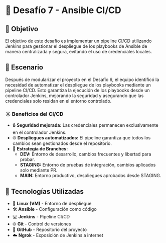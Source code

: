 # 🚀 Desafío 7 - Ansible CI/CD

## 🎯 Objetivo

El objetivo de este desafío es implementar un pipeline CI/CD utilizando Jenkins para gestionar el despliegue de los playbooks de Ansible de manera centralizada y segura, evitando el uso de credenciales locales.

## 📝 Escenario

Después de modularizar el proyecto en el Desafío 6, el equipo identificó la necesidad de automatizar el despliegue de los playbooks mediante un pipeline CI/CD. Esto garantiza la ejecución de los playbooks desde un controlador Jenkins, mejorando la seguridad y asegurando que las credenciales solo residan en el entorno controlado.

### ☀️ Beneficios del CI/CD

- 🔒 **Seguridad mejorada:** Las credenciales permanecen exclusivamente en el controlador Jenkins.
- 🌐 **Despliegues automatizados:** El pipeline garantiza que todos los cambios sean gestionados desde el repositorio.
- 📂 **Estrategia de Branches:**
  - **DEV:** Entorno de desarrollo, cambios frecuentes y libertad para probar.
  - **STAGING:** Entorno de pruebas de integración, cambios aplicados solo mediante PR.
  - **MAIN:** Entorno productivo, despliegues aprobados desde STAGING.

## 🚀 Tecnologías Utilizadas

- 🐧 **Linux (VM)** - Entorno de despliegue
- 🛠️ **Ansible** - Configuración como código
- 💻 **Jenkins** - Pipeline CI/CD
- 🌐 **Git** - Control de versiones
- 📂 **GitHub** - Repositorio del proyecto
- ☁️ **Ngrok** - Exposición de Jenkins a internet
